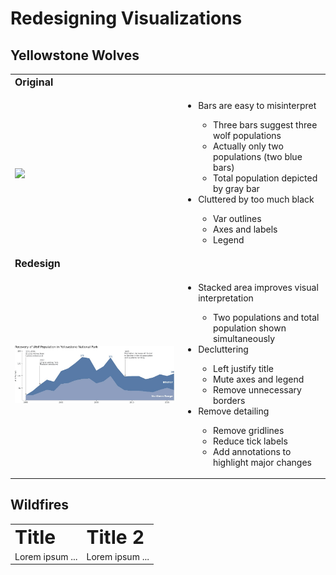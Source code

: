 # Redesigning Visualizations

## Yellowstone Wolves
<table border="0">
 <tr>
    <td><b style="font-size:16px">Original</b></td>
 </tr>
 <tr>
    <td><img src="https://www.nps.gov/articles/images/2016_wolf_pop_chart-YS_1.jpg?maxwidth=1200&autorotate=false" width="800" align="center"></td>
    <td valign="top">
    <ul>
        <li>Bars are easy to misinterpret</li>
            <ul>
                <li>Three bars suggest three wolf populations </li>
                <li>Actually only two populations (two blue bars)</li>
                <li>Total population depicted by gray bar</li>
            </ul>
        <li>Cluttered by too much black</li>
            <ul>
                <li>Var outlines</li>
                <li>Axes and labels</li>
                <li>Legend</li>
            </ul>
    </ul>
    </td>
 </tr>
 <tr>
    <td><b style="font-size:16px">Redesign</b></td>
 </tr>
  <tr>
    <td><img src="https://raw.githubusercontent.com/elysecs/Portfolio/main/images/wolves.jpg" width="800" align="center"></td>
    <td>
    <ul>
        <li>Stacked area improves visual interpretation</li>
            <ul>
                <li>Two populations and total population shown simultaneously</li>
            </ul>
        <li>Decluttering</li>
            <ul>
                <li>Left justify title</li>
                <li>Mute axes and legend</li>
                <li>Remove unnecessary borders</li>
            </ul>
        <li>Remove detailing</li>
            <ul>
                <li>Remove gridlines</li>
                <li>Reduce tick labels</li>
                <li>Add annotations to highlight major changes</li>
            </ul>
    </ul>
    </td>
 </tr>
</table>



## Wildfires
<table border="0">
 <tr>
    <td><b style="font-size:30px">Title</b></td>
    <td><b style="font-size:30px">Title 2</b></td>
 </tr>
 <tr>
    <td>Lorem ipsum ...</td>
    <td>Lorem ipsum ...</td>
 </tr>
</table>
